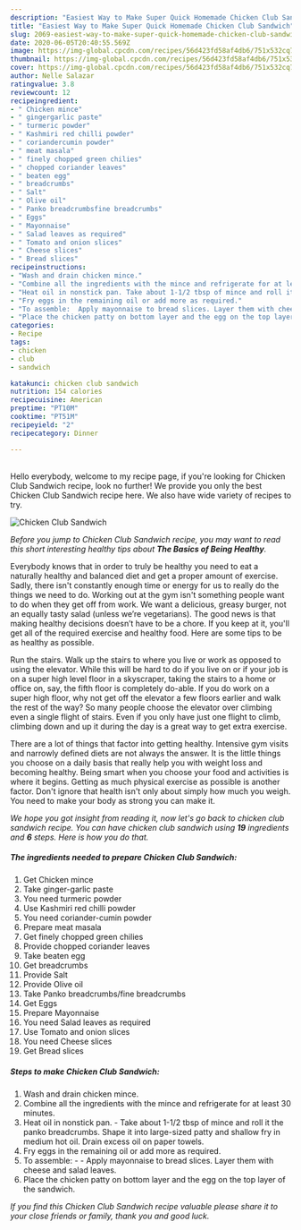 ```yaml
---
description: "Easiest Way to Make Super Quick Homemade Chicken Club Sandwich"
title: "Easiest Way to Make Super Quick Homemade Chicken Club Sandwich"
slug: 2069-easiest-way-to-make-super-quick-homemade-chicken-club-sandwich
date: 2020-06-05T20:40:55.569Z
image: https://img-global.cpcdn.com/recipes/56d423fd58af4db6/751x532cq70/chicken-club-sandwich-recipe-main-photo.jpg
thumbnail: https://img-global.cpcdn.com/recipes/56d423fd58af4db6/751x532cq70/chicken-club-sandwich-recipe-main-photo.jpg
cover: https://img-global.cpcdn.com/recipes/56d423fd58af4db6/751x532cq70/chicken-club-sandwich-recipe-main-photo.jpg
author: Nelle Salazar
ratingvalue: 3.8
reviewcount: 12
recipeingredient:
- " Chicken mince"
- " gingergarlic paste"
- " turmeric powder"
- " Kashmiri red chilli powder"
- " coriandercumin powder"
- " meat masala"
- " finely chopped green chilies"
- " chopped coriander leaves"
- " beaten egg"
- " breadcrumbs"
- " Salt"
- " Olive oil"
- " Panko breadcrumbsfine breadcrumbs"
- " Eggs"
- " Mayonnaise"
- " Salad leaves as required"
- " Tomato and onion slices"
- " Cheese slices"
- " Bread slices"
recipeinstructions:
- "Wash and drain chicken mince."
- "Combine all the ingredients with the mince and refrigerate for at least 30 minutes."
- "Heat oil in nonstick pan. Take about 1-1/2 tbsp of mince and roll it the panko breadcrumbs. Shape it into large-sized patty and shallow fry in medium hot oil. Drain excess oil on paper towels."
- "Fry eggs in the remaining oil or add more as required."
- "To assemble:  Apply mayonnaise to bread slices. Layer them with cheese and salad leaves."
- "Place the chicken patty on bottom layer and the egg on the top layer of the sandwich."
categories:
- Recipe
tags:
- chicken
- club
- sandwich

katakunci: chicken club sandwich 
nutrition: 154 calories
recipecuisine: American
preptime: "PT10M"
cooktime: "PT51M"
recipeyield: "2"
recipecategory: Dinner

---
```

<br>
Hello everybody, welcome to my recipe page, if you're looking for Chicken Club Sandwich recipe, look no further! We provide you only the best Chicken Club Sandwich recipe here. We also have wide variety of recipes to try.
<br>


![Chicken Club Sandwich](https://img-global.cpcdn.com/recipes/56d423fd58af4db6/751x532cq70/chicken-club-sandwich-recipe-main-photo.jpg)

<i>Before you jump to Chicken Club Sandwich recipe, you may want to read this short interesting healthy tips about <strong>The Basics of Being Healthy</strong>.</i>

Everybody knows that in order to truly be healthy you need to eat a naturally healthy and balanced diet and get a proper amount of exercise. Sadly, there isn't constantly enough time or energy for us to really do the things we need to do. Working out at the gym isn't something people want to do when they get off from work. We want a delicious, greasy burger, not an equally tasty salad (unless we’re vegetarians). The good news is that making healthy decisions doesn’t have to be a chore. If you keep at it, you'll get all of the required exercise and healthy food. Here are some tips to be as healthy as possible.

Run the stairs. Walk up the stairs to where you live or work as opposed to using the elevator. While this will be hard to do if you live on or if your job is on a super high level floor in a skyscraper, taking the stairs to a home or office on, say, the fifth floor is completely do-able. If you do work on a super high floor, why not get off the elevator a few floors earlier and walk the rest of the way? So many people choose the elevator over climbing even a single flight of stairs. Even if you only have just one flight to climb, climbing down and up it during the day is a great way to get extra exercise. 

There are a lot of things that factor into getting healthy. Intensive gym visits and narrowly defined diets are not always the answer. It is the little things you choose on a daily basis that really help you with weight loss and becoming healthy. Being smart when you choose your food and activities is where it begins. Getting as much physical exercise as possible is another factor. Don't ignore that health isn't only about simply how much you weigh. You need to make your body as strong you can make it. 


<i>We hope you got insight from reading it, now let's go back to chicken club sandwich recipe. You can have chicken club sandwich using <strong>19</strong> ingredients and <strong>6</strong> steps. Here is how you do that.
</i>

##### The ingredients needed to prepare Chicken Club Sandwich:

1. Get  Chicken mince
1. Take  ginger-garlic paste
1. You need  turmeric powder
1. Use  Kashmiri red chilli powder
1. You need  coriander-cumin powder
1. Prepare  meat masala
1. Get  finely chopped green chilies
1. Provide  chopped coriander leaves
1. Take  beaten egg
1. Get  breadcrumbs
1. Provide  Salt
1. Provide  Olive oil
1. Take  Panko breadcrumbs/fine breadcrumbs
1. Get  Eggs
1. Prepare  Mayonnaise
1. You need  Salad leaves as required
1. Use  Tomato and onion slices
1. You need  Cheese slices
1. Get  Bread slices


##### Steps to make Chicken Club Sandwich:

1. Wash and drain chicken mince.
1. Combine all the ingredients with the mince and refrigerate for at least 30 minutes.
1. Heat oil in nonstick pan. - Take about 1-1/2 tbsp of mince and roll it the panko breadcrumbs. Shape it into large-sized patty and shallow fry in medium hot oil. Drain excess oil on paper towels.
1. Fry eggs in the remaining oil or add more as required.
1. To assemble: -  - Apply mayonnaise to bread slices. Layer them with cheese and salad leaves.
1. Place the chicken patty on bottom layer and the egg on the top layer of the sandwich.


<i>If you find this Chicken Club Sandwich recipe valuable please share it to your close friends or family, thank you and good luck.</i>
